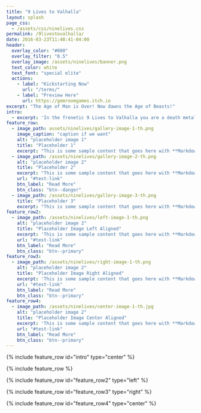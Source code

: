```yaml
---
title: "9 Lives to Valhalla"
layout: splash
page_css:
  - /assets/css/ninelives.css
permalink: /9livestovalhalla/
date: 2016-03-23T11:48:41-04:00
header:
  overlay_color: "#000"
  overlay_filter: "0.5"
  overlay_image: /assets/ninelives/banner.png
  text_color: white
  text_font: "special elite"
  actions:
    - label: "Kickstarting Now"
      url: "/terms/"
    - label: "Preview Here"
      url: https://gemroomgames.itch.io
excerpt: "The Age of Man is Over! Now dawns the Age of Beasts!"
intro:
  - excerpt: 'In the frenetic 9 Lives to Valhalla you are a death metal viking cat earning your place in the drinking halls of Valhalla by casting a wake of blood and carnage upon the blighted earth. Guided personally by DEATH, your merry band will leave a wake of ruin ending only at the hands of a truly worthy foe. Nine lives to stalk the earth! Nine times to die with sword in paw! Nine Lives to Valhalla!'
feature_row:
  - image_path: assets/ninelives/gallery-image-1-th.png
    image_caption: "caption if we want"
    alt: "placeholder image 1"
    title: "Placeholder 1"
    excerpt: "This is some sample content that goes here with **Markdown** formatting."
  - image_path: /assets/ninelives/gallery-image-2-th.png
    alt: "placeholder image 2"
    title: "Placeholder 2"
    excerpt: "This is some sample content that goes here with **Markdown** formatting."
    url: "#test-link"
    btn_label: "Read More"
    btn_class: "btn--danger"
  - image_path: /assets/ninelives/gallery-image-3-th.png
    title: "Placeholder 3"
    excerpt: "This is some sample content that goes here with **Markdown** formatting."
feature_row2:
  - image_path: /assets/ninelives/left-image-1-th.png
    alt: "placeholder image 2"
    title: "Placeholder Image Left Aligned"
    excerpt: 'This is some sample content that goes here with **Markdown** formatting. Left aligned'
    url: "#test-link"
    btn_label: "Read More"
    btn_class: "btn--primary"
feature_row3:
  - image_path: /assets/ninelives/right-image-1-th.png
    alt: "placeholder image 2"
    title: "Placeholder Image Right Aligned"
    excerpt: 'This is some sample content that goes here with **Markdown** formatting. Right aligned'
    url: "#test-link"
    btn_label: "Read More"
    btn_class: "btn--primary"
feature_row4:
  - image_path: /assets/ninelives/center-image-1-th.jpg
    alt: "placeholder image 2"
    title: "Placeholder Image Center Aligned"
    excerpt: 'This is some sample content that goes here with **Markdown** formatting. Centered'
    url: "#test-link"
    btn_label: "Read More"
    btn_class: "btn--primary"
---
```


{% include feature_row id="intro" type="center" %}

{% include feature_row %}

{% include feature_row id="feature_row2" type="left" %}

{% include feature_row id="feature_row3" type="right" %}

{% include feature_row id="feature_row4" type="center" %}
